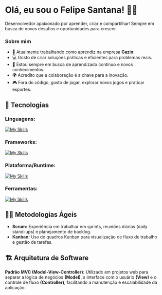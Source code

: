 
# Olá, eu sou o Felipe Santana! 👨‍💻

Desenvolvedor apaixonado por aprender, criar e compartilhar! Sempre em busca de novos desafios e oportunidades para crescer.

### Sobre mim

- 🚀 Atualmente trabalhando como aprendiz na empresa **Gazin**
- 💻 Gosto de criar soluções práticas e eficientes para problemas reais.
- 🧠 Estou sempre em busca de aprendizado contínuo e novos conhecimentos.
- 🌍 Acredito que a colaboração é a chave para a inovação.
- 🎮 Fora do código, gosto de jogar, explorar novos jogos e praticar esportes.

## 🚀 Tecnologias
### Linguagens:

[![My Skills](https://skillicons.dev/icons?i=,typescript,php,postgres,mysql,js,html,css,sass)](https://skillicons.dev)


### Frameworks:

[![My Skills](https://skillicons.dev/icons?i=,react,laravel,bootstrap)](https://skillicons.dev)

### Plataforma/Runtime:

[![My Skills](https://skillicons.dev/icons?i=,nodejs)](https://skillicons.dev)

### Ferramentas:

[![My Skills](https://skillicons.dev/icons?i=,postman,git,github,docker,vscode,vite,npm)](https://skillicons.dev)


## 🧑‍💻 Metodologias Ágeis

- **Scrum:** Experiência em trabalhar em sprints, reuniões diárias (daily stand-ups) e planejamento de backlog.
- **Kanban:** Uso de quadros Kanban para visualização de fluxo de trabalho e gestão de tarefas.

## 🏗️ Arquitetura de Software

**Padrão MVC (Model-View-Controller):** Utilizado em projetos web para separar a lógica de negócios **(Model)**, a interface com o usuário **(View)** e o controle de fluxo **(Controller)**, facilitando a manutenção e escalabilidade da aplicação.
